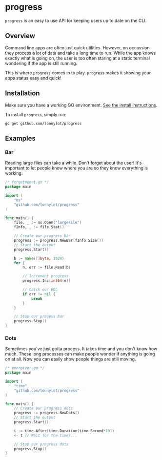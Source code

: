 # progress
`progress` is an easy to use API for keeping users up to date on the CLI.

## Overview
Command line apps are often just quick utilities. However, 
on occassion they process a lot of data and take a long time to run.
While the app knows exactly what is going on, the user is too often
staring at a static terminal wondering if the app is still running.

This is where `progress` comes in to play. `progress` makes it showing your apps
status easy and quick!

## Installation
Make sure you have a working GO environment. [See the install instructions](http://golang.org/doc/install).

To install `progress`, simply run:

    go get github.com/lonnylot/progress

## Examples

### Bar
Reading large files can take a while. Don't forget about the user!
It's important to let people know where you are so they know everything is 
working.

```go
/* forgetmenot.go */
package main

import (
	"os"
	"github.com/lonnylot/progress"
)

func main() {
	file, _ := os.Open("largeFile")
	fInfo, _ := file.Stat()

	// Create our progress bar
	progress := progress.NewBar(fInfo.Size())
	// Start the output
	progress.Start()

	b := make([]byte, 1024)
	for {
		n, err := file.Read(b)

		// Increment progress
		progress.Inc(int64(n))

		// Catch our EOL
		if err != nil {
			break
		}
	}

	// Stop our progess bar
	progress.Stop()
}
```

### Dots
Sometimes you've just gotta process. It takes time and you don't know how
much. These long processes can make people wonder if anything is going on at
all. Now you can easily show people things are still moving.

```go
/* energizer.go */
package main

import (
	"time"
	"github.com/lonnylot/progress"
)

func main() {
	// Create our progress dots
	progress := progress.NewDots()
	// Start the output
	progress.Start()

	t := time.After(time.Duration(time.Second*10))
	<- t // Wait for the timer...

	// Stop our progress dots
	progress.Stop()
}
```
